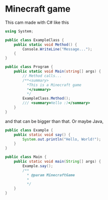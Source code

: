 # Minecraft game
This cam made with C# like this
```csharp
using System;

public class ExampleClass {
    public static void Method() {
        Console.WriteLine("Message..."); 
    {
}

public class Program {
    public static void Main(string[] args) {
        // Method calls...
        /**<summary>
          *This is a Minecraft game
          *</summary>
          */
        ExampleClass.Method();
        /// <summary>Hello :)</summary>
    }
}
```
and that can be bigger than that.
Or maybe Java,
```Java
public class Example {
    public static void say() {
        System.out.println("Hello, World!");
    }
}

public class Main {
    public static void main(String[] args) {
        Example.say();
        /**
          * @param MinecraftGame
          *
          */
    }
}
```
